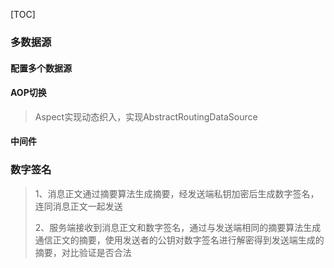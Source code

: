 [TOC]

### 多数据源

#### 配置多个数据源

>

#### AOP切换

>Aspect实现动态织入，实现AbstractRoutingDataSource

#### 中间件

>





### 数字签名

> 1、消息正文通过摘要算法生成摘要，经发送端私钥加密后生成数字签名，连同消息正文一起发送
>
> 2、服务端接收到消息正文和数字签名，通过与发送端相同的摘要算法生成通信正文的摘要，使用发送者的公钥对数字签名进行解密得到发送端生成的摘要，对比验证是否合法



> 

